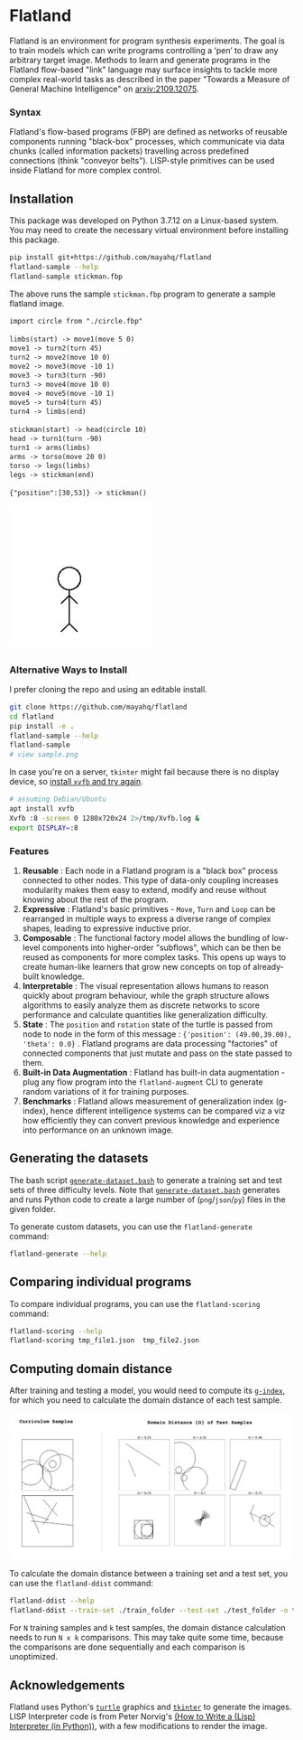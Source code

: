 # Flatland

Flatland is an environment for program synthesis experiments. The goal is to train models which can write programs controlling a ‘pen’ to draw any arbitrary target image. Methods to learn and generate programs in the Flatland flow-based "link" language may surface insights to tackle more complex real-world tasks as described in the paper "Towards a Measure of General Machine Intelligence" on [arxiv:2109.12075][paper].

### Syntax

Flatland's flow-based programs (FBP) are defined as networks of reusable components running "black-box" processes, which communicate via data chunks (called information packets) travelling across predefined connections (think "conveyor belts"). LISP-style primitives can be used inside Flatland for more complex control.

## Installation

This package was developed on Python 3.7.12 on a Linux-based system. You may
need to create the necessary virtual environment before installing this package.

```bash
pip install git+https://github.com/mayahq/flatland
flatland-sample --help
flatland-sample stickman.fbp
```

The above runs the sample `stickman.fbp` program to generate a sample flatland image.

```
import circle from "./circle.fbp"

limbs(start) -> move1(move 5 0)
move1 -> turn2(turn 45)
turn2 -> move2(move 10 0)
move2 -> move3(move -10 1)
move3 -> turn3(turn -90)
turn3 -> move4(move 10 0)
move4 -> move5(move -10 1)
move5 -> turn4(turn 45)
turn4 -> limbs(end)

stickman(start) -> head(circle 10)
head -> turn1(turn -90)
turn1 -> arms(limbs)
arms -> torso(move 20 0)
torso -> legs(limbs)
legs -> stickman(end)

{"position":[30,53]} -> stickman()
```

![sample stick man image](./stickman.png)

### Alternative Ways to Install

I prefer cloning the repo and using an editable install.

```bash
git clone https://github.com/mayahq/flatland
cd flatland
pip install -e .
flatland-sample --help
flatland-sample
# view sample.png
```

In case you're on a server, `tkinter` might fail because there is no display
device, so [install `xvfb` and try again](https://stackoverflow.com/a/48212313).

```bash
# assuming Debian/Ubuntu
apt install xvfb
Xvfb :8 -screen 0 1280x720x24 2>/tmp/Xvfb.log &
export DISPLAY=:8
```

### Features

1. **Reusable** : Each node in a Flatland program is a "black box" process connected to other nodes. This type of data-only coupling increases modularity makes them easy to extend, modify and reuse without knowing about the rest of the program.
2. **Expressive** : Flatland's basic primitives - `Move`, `Turn` and `Loop` can be rearranged in multiple ways to express a diverse range of complex shapes, leading to expressive inductive prior.
3. **Composable** : The functional factory model allows the bundling of low-level components into higher-order "subflows", which can be then be reused as components for more complex tasks. This opens up ways to create human-like learners that grow new concepts on top of already-built knowledge.
4. **Interpretable** : The visual representation allows humans to reason quickly about program behaviour, while the graph structure allows algorithms to easily analyze them as discrete networks to score performance and calculate quantities like generalization difficulty.
5. **State** : The `position` and `rotation` state of the turtle is passed from node to node in the form of this message : `{'position': (49.00,39.00), 'theta': 0.0}` . Flatland programs are data processing "factories" of connected components that just mutate and pass on the state passed to them.
6. **Built-in Data Augmentation** : Flatland has built-in data augmentation - plug any flow program into the `flatland-augment` CLI to generate random variations of it for training purposes.
7. **Benchmarks** : Flatland allows measurement of generalization index (g-index), hence different intelligence systems can be compared viz a viz how efficiently they can convert previous knowledge and experience into performance on an unknown image.

## Generating the datasets

The bash script [`generate-dataset.bash`][the_script] to generate a training set
and test sets of three difficulty levels. Note that
[`generate-dataset.bash`][the_script] generates and runs Python code to create a
large number of (`png`/`json`/`py`) files in the given folder.

To generate custom datasets, you can use the `flatland-generate` command:

```bash
flatland-generate --help
```

## Comparing individual programs

To compare individual programs, you can use the `flatland-scoring` command:

```bash
flatland-scoring --help
flatland-scoring tmp_file1.json  tmp_file2.json
```

## Computing domain distance

After training and testing a model, you would need to compute its
[`g-index`][gindex], for which you need to calculate the domain distance of each
test sample.

![domain distance shows how close a test sample is to the training set](./gd-image.png)

To calculate the domain distance between a training set and a test set, you can
use the `flatland-ddist` command:

```bash
flatland-ddist --help
flatland-ddist --train-set ./train_folder --test-set ./test_folder -o test_dd.csv
```

For `N` training samples and `k` test samples, the domain distance calculation
needs to run `N x k` comparisons. This may take quite some time, because the
comparisons are done sequentially and each comparison is unoptimized.

## Acknowledgements

Flatland uses Python's [`turtle`][turtle] graphics and [`tkinter`][tkinter] to generate the images. LISP Interpreter code is from Peter Norvig's [(How to Write a (Lisp) Interpreter (in Python))](https://norvig.com/lispy.html), with a few modifications to render the image.

[paper]: https://arxiv.org/abs/2109.12075
[turtle]: https://docs.python.org/3.7/library/turtle.html
[tkinter]: https://docs.python.org/3.7/library/tkinter.html
[jinja2]: https://jinja.palletsprojects.com/en/3.0.x/
[gindex]: https://github.com/mayahq/g-index-benchmark
[the_script]: ./generate-dataset.bash
